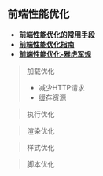 ## 前端性能优化

- [**前端性能优化的常用手段**](https://juejin.im/post/59672fbff265da6c3f70cd53)
- [**前端性能优化指南**](https://segmentfault.com/a/1190000020867090)
- [**前端性能优化-雅虎军规**](https://juejin.im/post/5b0bff30f265da08f76cc6f0)

> 加载优化
>
> - 减少HTTP请求
> - 缓存资源

> 执行优化

> 渲染优化

> 样式优化

> 脚本优化